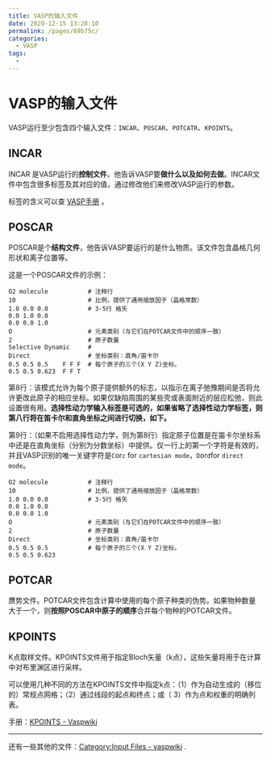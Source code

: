 ```yaml
---
title: VASP的输入文件
date: 2020-12-15 13:28:10
permalink: /pages/69b75c/
categories: 
  - VASP
tags: 
  - 
---
```


# VASP的输入文件

VASP运行至少包含四个输入文件：`INCAR`、`POSCAR`、`POTCATR`、`KPOINTS`。

## INCAR

INCAR 是VASP运行的**控制文件**，他告诉VASP要**做什么以及如何去做**。INCAR文件中包含很多标签及其对应的值，通过修改他们来修改VASP运行的参数。

标签的含义可以查 [VASP手册](https://www.vasp.at/wiki/index.php/Category:INCAR) 。

## POSCAR

POSCAR是个**结构文件**，他告诉VASP要运行的是什么物质。该文件包含晶格几何形状和离子位置等。

这是一个POSCAR文件的示例：

```
O2 molecule           # 注释行
10                    # 比例，提供了通用缩放因子（晶格常数）
1.0 0.0 0.0           # 3-5行 格矢
0.0 1.0 0.0
0.0 0.0 1.0
O                     # 元素类别（与它们在POTCAR文件中的顺序一致）
2                     # 原子数量
Selective Dynamic     # 
Direct                # 坐标类别：直角/笛卡尔
0.5 0.5 0.5    F F F  # 每个原子的三个(X Y Z)坐标。
0.5 0.5 0.623  F F T
```

第8行：该模式允许为每个原子提供额外的标志，以指示在离子弛豫期间是否将允许更改此原子的相应坐标。如果仅缺陷周围的某些壳或表面附近的层应松弛，则此设置很有用。**选择性动力学输入标签是可选的，如果省略了选择性动力学标签，则第八行将在笛卡尔和直角坐标之间进行切换，如下。**

第9行：（如果不启用选择性动力学，则为第8行）指定原子位置是在笛卡尔坐标系中还是在直角坐标（分别为分数坐标）中提供。仅一行上的第一个字符是有效的，并且VASP识别的唯一关键字符是`C`or`c` for `cartesian mode`，`D`or`d`for `direct mode`。

```
O2 molecule           # 注释行
10                    # 比例，提供了通用缩放因子（晶格常数）
1.0 0.0 0.0           # 3-5行 格矢
0.0 1.0 0.0
0.0 0.0 1.0
O                     # 元素类别（与它们在POTCAR文件中的顺序一致）
2                     # 原子数量
Direct                # 坐标类别：直角/笛卡尔
0.5 0.5 0.5           # 每个原子的三个(X Y Z)坐标。
0.5 0.5 0.623  
```

## POTCAR

赝势文件。POTCAR文件包含计算中使用的每个原子种类的伪势。如果物种数量大于一个，则**按照POSCAR中原子的顺序**合并每个物种的POTCAR文件。



## KPOINTS

K点取样文件。KPOINTS文件用于指定Bloch矢量（k点），这些矢量将用于在计算中对布里渊区进行采样。

可以使用几种不同的方法在KPOINTS文件中指定k点：（1）作为自动生成的（移位的）常规点网格；（2）通过线段的起点和终点；或（ 3）作为点和权重的明确列表。

手册：[KPOINTS - Vaspwiki](https://www.vasp.at/wiki/index.php/KPOINTS)



---

还有一些其他的文件：[Category:Input Files - vaspwiki](https://www.vasp.at/wiki/index.php/Category:Input_Files) .